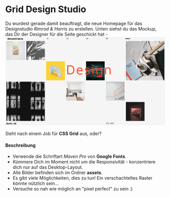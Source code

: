# Grid Design Studio

Du wurdest gerade damit beauftragt, die neue Homepage für das Designstudio _Rimrod & Harris_ zu erstellen. Unten siehst du das Mockup, das Dir der Designer für die Seite geschickt hat -
![Referenzbild](assets/reference-image.png)

Sieht nach einem Job für **CSS Grid** aus, oder?

#### Beschreibung

- Verwende die Schriftart _Maven Pro_ von **Google Fonts**.
- Kümmere Dich im Moment nicht um die Responsivität - konzentriere dich nur auf das Desktop-Layout.
- Alle Bilder befinden sich im Ordner **assets**.
- Es gibt viele Möglichkeiten, dies zu tun! Ein verschachteltes Raster könnte nützlich sein...
- Versuche so nah wie möglich an "pixel perfect" zu sein :)
